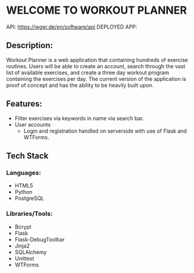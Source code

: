 # WELCOME TO WORKOUT PLANNER
API: https://wger.de/en/software/api
DEPLOYED APP: 

## Description:
Workout Planner is a web application that containing hundreds of exercise routines. Users will be able to create an account, 
search through the vast list of available exercises, and create a three day workout program containing the exercises per day. 
The current version of the application is proof of concept and has the ability to be heavily built upon. 

## Features:
- Filter exercises via keywords in name via search bar.
- User accounts
  - Login and registration handled on serverside with use of Flask and WTForms.


## Tech Stack
### Languages:
- HTML5
- Python
- PostgreSQL

### Libraries/Tools:
- Bcrypt
- Flask
- Flask-DebugToolbar
- Jinja2
- SQLAlchemy
- Unittest
- WTForms
